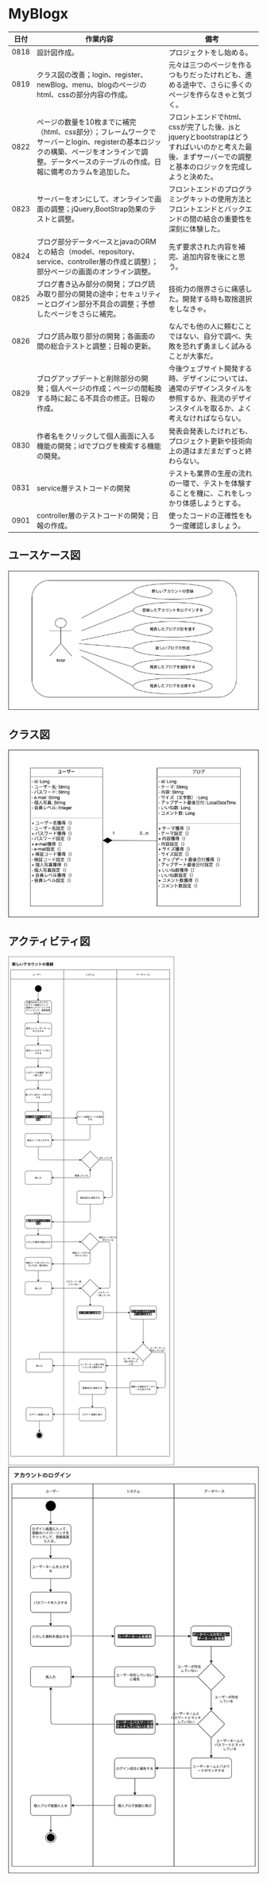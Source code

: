 # MyBlogx

|日付|作業内容|備考|
|--|--|--|
|0818|設計図作成。|プロジェクトをし始める。|
|0819|クラス図の改善；login、register、newBlog、menu、blogのページのhtml、cssの部分内容の作成。|元々は三つのページを作るつもりだったけれども、進める途中で、さらに多くのページを作らなきゃと気づく。|
|0822|ページの数量を10枚までに補完（html、css部分）；フレームワークでサーバーとlogin、registerの基本ロジックの構築、ページをオンラインで調整。データベースのテーブルの作成。日報に備考のカラムを追加した。|フロントエンドでhtml、cssが完了した後、jsとjqueryとbootstrapはどうすればいいのかと考えた最後、まずサーバーでの調整と基本のロジックを完成しようと決めた。|
|0823|サーバーをオンにして、オンラインで画面の調整；jQuery,BootStrap効果のテストと調整。|フロントエンドのプログラミングキットの使用方法とフロントエンドとバックエンドの間の結合の重要性を深刻に体験した。|
|0824|ブログ部分データベースとjavaのORMとの結合（model、repository、service、controller層の作成と調整）；部分ページの画面のオンライン調整。|先ず要求された内容を補完、追加内容を後にと思う。|
|0825|ブログ書き込み部分の開発；ブログ読み取り部分の開発の途中；セキュリティーとログイン部分不具合の調整；予想したページをさらに補完。|技術力の限界さらに痛感した。開発する時も取捨選択をしなきゃ。|
|0826|ブログ読み取り部分の開発；各画面の間の総合テストと調整；日報の更新。|なんでも他の人に頼むことではない、自分で調べ、失敗を恐れず勇ましく試みることが大事だ。|
|0829|ブログアップデートと削除部分の開発；個人ページの作成；ページの間転換する時に起こる不具合の修正。日報の作成。|今後ウェブサイト開発する時、デザインについては、通常のデザインスタイルを参照するか、我流のデザインスタイルを取るか、よく考えなければならない。|
|0830|作者名をクリックして個人画面に入る機能の開発；idでブログを検索する機能の開発。|発表会発表したけれども、プロジェクト更新や技術向上の道はまだまだずっと終わらない。|
|0831|service層テストコードの開発|テストも業界の生産の流れの一環で、テストを体験することを機に、これをしっかり体感しようとする。|
|0901|controller層のテストコードの開発；日報の作成。|使ったコードの正確性をもう一度確認しましょう。|

## ユースケース図
![ユースケース図](png/ユースケース図.png)

## クラス図
![クラス図](png/クラス図.png)

## アクティビティ図
![アクティビティ図](png/アクティビティ図-登録.png)
![アクティビティ図](png/アクティビティ図-ログイン.png)